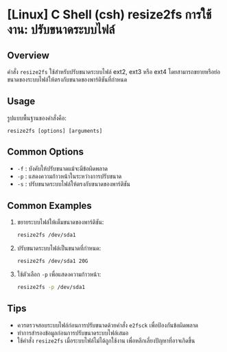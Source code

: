 # [Linux] C Shell (csh) resize2fs การใช้งาน: ปรับขนาดระบบไฟล์

## Overview
คำสั่ง `resize2fs` ใช้สำหรับปรับขนาดระบบไฟล์ ext2, ext3 หรือ ext4 โดยสามารถขยายหรือย่อขนาดของระบบไฟล์ให้ตรงกับขนาดของพาร์ติชันที่กำหนด

## Usage
รูปแบบพื้นฐานของคำสั่งคือ:
```
resize2fs [options] [arguments]
```

## Common Options
- `-f` : บังคับให้ปรับขนาดแม้จะมีข้อผิดพลาด
- `-p` : แสดงความก้าวหน้าในระหว่างการปรับขนาด
- `-s` : ปรับขนาดระบบไฟล์ให้ตรงกับขนาดของพาร์ติชัน

## Common Examples
1. ขยายระบบไฟล์ให้เต็มขนาดของพาร์ติชัน:
   ```bash
   resize2fs /dev/sda1
   ```

2. ปรับขนาดระบบไฟล์เป็นขนาดที่กำหนด:
   ```bash
   resize2fs /dev/sda1 20G
   ```

3. ใช้ตัวเลือก `-p` เพื่อแสดงความก้าวหน้า:
   ```bash
   resize2fs -p /dev/sda1
   ```

## Tips
- ควรตรวจสอบระบบไฟล์ก่อนการปรับขนาดด้วยคำสั่ง `e2fsck` เพื่อป้องกันข้อผิดพลาด
- ทำการสำรองข้อมูลก่อนการปรับขนาดระบบไฟล์เสมอ
- ใช้คำสั่ง `resize2fs` เมื่อระบบไฟล์ไม่ได้ถูกใช้งาน เพื่อหลีกเลี่ยงปัญหาที่อาจเกิดขึ้น